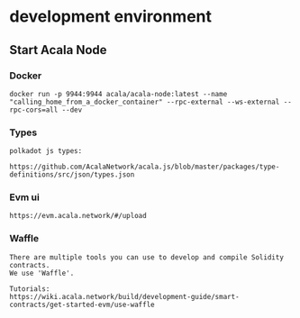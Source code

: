 # development environment
## Start Acala Node
### Docker
    docker run -p 9944:9944 acala/acala-node:latest --name "calling_home_from_a_docker_container" --rpc-external --ws-external --rpc-cors=all --dev
### Types
    polkadot js types:
        https://github.com/AcalaNetwork/acala.js/blob/master/packages/type-definitions/src/json/types.json

### Evm ui
    https://evm.acala.network/#/upload


### Waffle
    There are multiple tools you can use to develop and compile Solidity contracts.
    We use 'Waffle'.
    
    Tutorials:
    https://wiki.acala.network/build/development-guide/smart-contracts/get-started-evm/use-waffle

